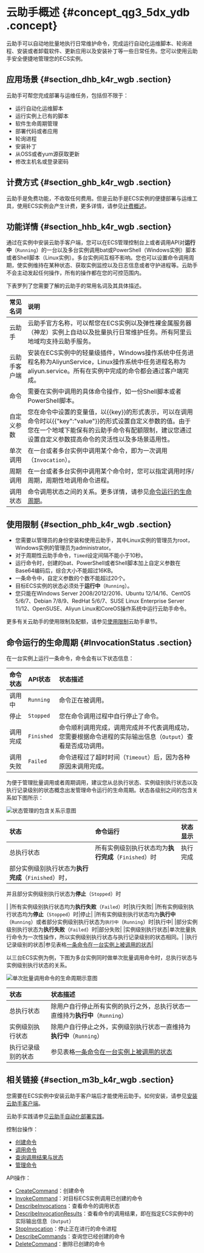 # 云助手概述 {#concept_qg3_5dx_ydb .concept}

云助手可以自动地批量地执行日常维护命令，完成运行自动化运维脚本、轮询进程、安装或者卸载软件、更新应用以及安装补丁等一些日常任务。您可以使用云助手安全便捷地管理您的ECS实例。

## 应用场景 {#section_dhb_k4r_wgb .section}

云助手可帮您完成部署与运维任务，包括但不限于：

-   运行自动化运维脚本
-   运行实例上已有的脚本
-   软件生命周期管理
-   部署代码或者应用
-   轮询进程
-   安装补丁
-   从OSS或者yum源获取更新
-   修改主机名或登录密码

## 计费方式 {#section_ghb_k4r_wgb .section}

云助手是免费功能，不收取任何费用。但是云助手是ECS实例的便捷部署与运维工具，使用ECS实例会产生计费，更多详情，请参见[计费概述](../../../../cn.zh-CN/产品定价/计费概览.md#)。

## 功能详情 {#section_hhb_k4r_wgb .section}

通过在实例中安装云助手客户端，您可以在ECS管理控制台上或者调用API对**运行中**（`Running`）的一台以及多台实例调用bat或PowerShell（Windows实例）脚本或者Shell脚本（Linux实例）。多台实例间互相不影响。您也可以设置命令调用周期，使实例维持在某种状态、获取实例监控以及日志信息或者守护进程等。云助手不会主动发起任何操作，所有的操作都在您的可控范围内。

下表罗列了您需要了解的云助手的常用名词及其具体描述。

|常见名词|说明|
|:---|:-|
|云助手|云助手官方名称，可以帮您在ECS实例以及弹性裸金属服务器（神龙）实例上自动以及批量执行日常维护任务。所有阿里云地域均支持云助手服务。|
|云助手客户端|安装在ECS实例中的轻量级插件，Windows操作系统中任务进程名称为AliyunService，Linux操作系统中任务进程名称为aliyun.service。所有在实例中完成的命令都会通过客户端完成。|
|命令|需要在实例中调用的具体命令操作，如一份Shell脚本或者PowerShell脚本。|
|自定义参数|您在命令中设置的变量值，以\{\{key\}\}的形式表示，可以在调用命令时以\{\{"key":"value"\}\}的形式设置自定义参数的值。由于您在一个地域下能保有的云助手命令有配额限制，建议您通过设置自定义参数提高命令的灵活性以及多场景适用性。|
|单次调用|在一台或者多台实例中调用某个命令，即为一次调用（`Invocation`）。|
|周期调用|在一台或者多台实例中调用某个命令时，您可以指定调用时序/周期，周期性地调用命令进程。|
|调用状态|命令调用状态之间的关系。更多详情，请参见[命令运行的生命周期](cn.zh-CN/运维与监控/云助手/云助手概述.md#)。|

## 使用限制 {#section_phb_k4r_wgb .section}

-   您需要以管理员的身份安装和使用云助手，其中Linux实例的管理员为root，Windows实例的管理员为administrator。
-   对于周期性云助手命令，`Timed`设定间隔不能小于10秒。
-   运行命令时，创建的bat、PowerShell或者Shell脚本加上自定义参数在Base64编码后，综合大小不能超过16KB。
-   一条命令中，自定义参数的个数不能超过20个。
-   目标ECS实例的状态必须处于**运行中**（`Running`）。
-   您只能在Windows Server 2008/2012/2016、Ubuntu 12/14/16、CentOS 5/6/7、Debian 7/8/9、RedHat 5/6/7、SUSE Linux Enterprise Server 11/12、OpenSUSE、Aliyun Linux和CoreOS操作系统中运行云助手命令。

更多有关云助手的使用限制及配额，请参见[使用限制](../../../../cn.zh-CN/产品简介/使用限制.md#CloudAxtQuota)云助手章节。

## 命令运行的生命周期 {#InvocationStatus .section}

在一台实例上运行一条命令，命令会有以下状态信息：

|命令状态|API状态|状态描述|
|:---|:----|:---|
|调用中|`Running`|命令正在被调用。|
|停止|`Stopped`|您在命令调用过程中自行停止了命令。|
|调用完成|`Finished`|命令顺利调用完成，调用完成并不代表调用成功，您需要根据命令进程的实际输出信息（`Output`）查看是否成功调用。|
|调用失败|`Failed`|命令进程过了超时时间（`Timeout`）后，因为各种原因未调用完成。|

为便于管理批量调用或者周期调用，建议您从总执行状态、实例级别执行状态以及执行记录级别的状态概念出发管理命令运行的生命周期。状态各级别之间的包含关系如下图所示：

![状态管理的包含关系示意图](images/5245_zh-CN.png "状态管理的包含关系示意图")

|状态|命令运行|状态显示|
|:-|:---|:---|
|总执行状态|所有实例级别执行状态均为**执行完成**（`Finished`）时|执行完成|
| 部分实例级别执行状态为**执行完成**（`Finished`）时，

 并且部分实例级别执行状态为**停止**（`Stopped`）时

 |
|所有实例级别执行状态均为**执行失败**（`Failed`）时|执行失败|
|所有实例级别执行状态均为**停止**（`Stopped`）时|停止|
|所有实例级别执行状态均为**执行中**（`Running`）或者部分实例级别执行状态为`执行中`（`Running`）时|执行中|
|部分实例级别执行状态为**执行失败**（`Failed`）时|部分失败|
|实例级别执行状态|单次批量执行命令为一次性操作，所以实例级别执行状态与执行记录级别的状态相同。|
|执行记录级别的状态|参见表格[一条命令在一台实例上被调用的状态](cn.zh-CN/运维与监控/云助手/云助手概述.md#)|

以三台ECS实例为例，下图为多台实例同时做单次批量调用命令时，总执行状态与实例级别执行状态的关系。

![单次批量调用命令的生命周期示意图](images/5246_zh-CN.png "单次批量调用命令的生命周期示意图")

|状态|状态描述|
|:-|:---|
|总执行状态|除用户自行停止所有实例的执行之外，总执行状态一直维持为**执行中**（`Running`）|
|实例级别执行状态|除用户自行停止之外，实例级别执行状态一直维持为**执行中**（`Running`）|
|执行记录级别的状态|参见表格[一条命令在一台实例上被调用的状态](cn.zh-CN/运维与监控/云助手/云助手概述.md#)|

## 相关链接 {#section_m3b_k4r_wgb .section}

您需要在ECS实例中安装云助手客户端后才能使用云助手。如何安装，请参见[安装云助手客户端](cn.zh-CN/运维与监控/云助手/配置云助手客户端.md#)。

云助手实践请参见[云助手自动化部署实践](cn.zh-CN/运维与监控/云助手/云助手自动化部署实践.md#)。

控制台操作：

-   [创建命令](../../../../cn.zh-CN/运维与监控/云助手/使用云助手/新建命令.md#)
-   [调用命令](../../../../cn.zh-CN/运维与监控/云助手/使用云助手/执行命令.md#)
-   [查询调用结果与状态](../../../../cn.zh-CN/运维与监控/云助手/使用云助手/查询执行结果与状态.md#)
-   [管理命令](../../../../cn.zh-CN/运维与监控/云助手/使用云助手/管理命令.md#)

API操作：

-   [CreateCommand](../../../../cn.zh-CN/API参考/云助手/CreateCommand.md#)：创建命令
-   [InvokeCommand](../../../../cn.zh-CN/API参考/云助手/InvokeCommand.md#)：对目标ECS实例调用已创建的命令
-   [DescribeInvocations](../../../../cn.zh-CN/API参考/云助手/DescribeInvocations.md#)：查看命令的调用状态
-   [DescribeInvocationResults](../../../../cn.zh-CN/API参考/云助手/DescribeInvocationResults.md#)：查看命令的调用结果，即在指定ECS实例中的实际输出信息（`Output`）
-   [StopInvocation](../../../../cn.zh-CN/API参考/云助手/StopInvocation.md#)：停止正在进行的命令进程
-   [DescribeCommands](../../../../cn.zh-CN/API参考/云助手/DescribeCommands.md#)：查询您已经创建的命令
-   [DeleteCommand](../../../../cn.zh-CN/API参考/云助手/DeleteCommand.md#)：删除已创建的命令

